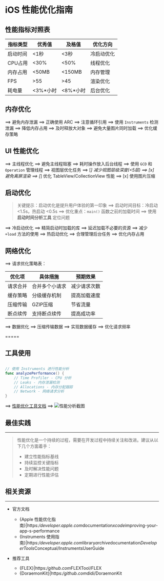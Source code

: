 
# iOS 性能优化指南

## 性能指标对照表
指标类型 | 优秀值 | 及格值 | 优化方向
---|---|---|---
启动时间 | <1秒 | <3秒 | 冷启动优化
CPU占用 | <30% | <50% | 线程优化
内存占用 | <50MB | <150MB | 内存管理
FPS | >55 | >45 | 渲染优化
耗电量 | <3%*小时 | <8%*小时 | 后台优化

## 内存优化
==> 避免内存泄漏
  ==> 正确使用 ARC
  ==> 注意循环引用
  ==> 使用 `Instruments` 检测泄漏
==> 降低内存占用
  ==> 及时释放大对象
  ==> 避免大量图片同时加载
  ==> 优化缓存策略

## UI 性能优化
==> 主线程优化
  ==> 避免主线程阻塞
  ==> 耗时操作放入后台线程
  ==> 使用 `GCD` 和 `Operation` 管理线程
==> 视图层优化任务
  ==> [_] 减少视图层级深度(<5层)
  ==> [x] 避免离屏渲染
  ==> [_] 优化 TableView/CollectionView 性能
  ==> [x] 使用图片压缩

## 启动优化
> 关键提示：启动优化是提升用户体验的第一印象
> ==> 启动时间目标：冷启动 <1.5s，热启动 <0.5s
> ==> 优化重点：`main()` 函数之前的加载时间
> ==> 使用 **启动时间分析工具** 定位问题

==> 冷启动优化
  ==> 精简启动时加载的库
  ==> 延迟加载不必要的资源
  ==> 减少 `+load` 方法的使用
==> 热启动优化
  ==> 合理管理后台任务
  ==> 优化内存占用

## 网络优化
==> 请求优化策略表：

优化项 | 具体措施 | 预期效果
---|---|---
请求合并 | 合并多个小请求 | 减少请求次数
缓存策略 | 分级缓存机制 | 提高加载速度
压缩传输 | GZIP压缩 | 节省流量
断点续传 | 支持断点续传 | 提高成功率

==> 数据优化
  ==> 压缩传输数据
  ==> 实现数据缓存
  ==> 优化请求频率

=====

## 工具使用
```swift

// 使用 Instruments 进行性能分析
func analyzePerformance() {
    // Time Profiler - CPU 分析
    // Leaks - 内存泄漏检测
    // Allocations - 内存分配跟踪
    // Network - 网络请求分析
}

```

==> [性能优化工具文档](https:*/developer.apple.com*documentation)
==> ![性能分析截图](https:*/example.com*performance.png)

## 最佳实践
---------
> 性能优化是一个持续的过程，需要在开发过程中持续关注和改进。建议从以下几个方面着手：
> * 建立性能指标基线
> * 持续监控关键指标
> * 及时解决性能问题
> * 定期进行性能评估

## 相关资源
---------
* 官方文档
  * {Apple 性能优化指南}|https:*/developer.apple.com*documentation*xcode*improving-your-app-s-performance
  * {Instruments 使用指南}|https:*/developer.apple.com*library*archive*documentation*DeveloperTools*Conceptual/InstrumentsUserGuide

* 推荐工具
  * {FLEX}|https:*/github.com*FLEXTool/FLEX
  * {DoraemonKit}|https:*/github.com*didi/DoraemonKit 